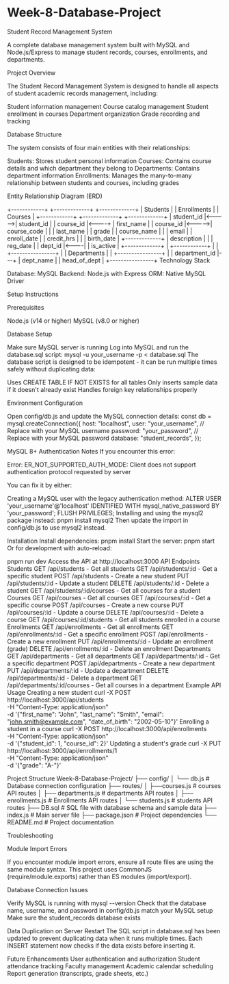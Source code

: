 # Week-8-Database-Project

Student Record Management System


A complete database management system built with MySQL and Node.js/Express to manage student records, courses, enrollments, and departments.

Project Overview

The Student Record Management System is designed to handle all aspects of student academic records management, including:

Student information management
Course catalog management
Student enrollment in courses
Department organization
Grade recording and tracking


Database Structure

The system consists of four main entities with their relationships:

Students: Stores student personal information
Courses: Contains course details and which department they belong to
Departments: Contains department information
Enrollments: Manages the many-to-many relationship between students and courses, including grades


Entity Relationship Diagram (ERD)

+------------+       +-------------+       +-------------+
| Students   |       | Enrollments |       | Courses     |
+------------+       +-------------+       +-------------+
| student_id |<----->| student_id  |       | course_id   |<----+
| first_name |       | course_id   |<----->| course_code |     |
| last_name  |       | grade       |       | course_name |     |
| email      |       | enroll_date |       | credit_hrs  |     |
| birth_date |       +-------------+       | description |     |
| reg_date   |                             | dept_id     |<----|
| is_active  |                             +-------------+     |
+------------+                                                 |
                                                              |
                                          +----------------+   |
                                          | Departments    |   |
                                          +----------------+   |
                                          | department_id  |---+
                                          | dept_name      |
                                          | head_of_dept   |
                                          +----------------+
Technology Stack

Database: MySQL
Backend: Node.js with Express
ORM: Native MySQL Driver

Setup Instructions

Prerequisites

Node.js (v14 or higher)
MySQL (v8.0 or higher)

Database Setup

Make sure MySQL server is running
Log into MySQL and run the database.sql script:
mysql -u your_username -p < database.sql
The database script is designed to be idempotent - it can be run multiple times safely without duplicating data:

Uses CREATE TABLE IF NOT EXISTS for all tables
Only inserts sample data if it doesn't already exist
Handles foreign key relationships properly

Environment Configuration


Open config/db.js and update the MySQL connection details:
const db = mysql.createConnection({
  host: "localhost",
  user: "your_username", // Replace with your MySQL username
  password: "your_password", // Replace with your MySQL password
  database: "student_records",
});

MySQL 8+ Authentication Notes
If you encounter this error:

Error: ER_NOT_SUPPORTED_AUTH_MODE: Client does not support authentication protocol requested by server

You can fix it by either:

Creating a MySQL user with the legacy authentication method:
ALTER USER 'your_username'@'localhost' IDENTIFIED WITH mysql_native_password BY 'your_password';
FLUSH PRIVILEGES;
Installing and using the mysql2 package instead:
pnpm install mysql2
Then update the import in config/db.js to use mysql2 instead.

Installation
Install dependencies:
pnpm install
Start the server:
pnpm start
Or for development with auto-reload:

pnpm run dev
Access the API at http://localhost:3000
API Endpoints
Students
GET /api/students - Get all students
GET /api/students/:id - Get a specific student
POST /api/students - Create a new student
PUT /api/students/:id - Update a student
DELETE /api/students/:id - Delete a student
GET /api/students/:id/courses - Get all courses for a student
Courses
GET /api/courses - Get all courses
GET /api/courses/:id - Get a specific course
POST /api/courses - Create a new course
PUT /api/courses/:id - Update a course
DELETE /api/courses/:id - Delete a course
GET /api/courses/:id/students - Get all students enrolled in a course
Enrollments
GET /api/enrollments - Get all enrollments
GET /api/enrollments/:id - Get a specific enrollment
POST /api/enrollments - Create a new enrollment
PUT /api/enrollments/:id - Update an enrollment (grade)
DELETE /api/enrollments/:id - Delete an enrollment
Departments
GET /api/departments - Get all departments
GET /api/departments/:id - Get a specific department
POST /api/departments - Create a new department
PUT /api/departments/:id - Update a department
DELETE /api/departments/:id - Delete a department
GET /api/departments/:id/courses - Get all courses in a department
Example API Usage
Creating a new student
curl -X POST http://localhost:3000/api/students \
  -H "Content-Type: application/json" \
  -d '{"first_name": "John", "last_name": "Smith", "email": "john.smith@example.com", "date_of_birth": "2002-05-10"}'
Enrolling a student in a course
curl -X POST http://localhost:3000/api/enrollments \
  -H "Content-Type: application/json" \
  -d '{"student_id": 1, "course_id": 2}'
Updating a student's grade
curl -X PUT http://localhost:3000/api/enrollments/1 \
  -H "Content-Type: application/json" \
  -d '{"grade": "A-"}'
  
Project Structure
Week-8-Database-Project/
├── config/
│   └── db.js                # Database connection configuration
├── routes/
│   ├──courses.js            # courses API routes
│   ├── departments.js       # departments API routes
│   ├── enrollments.js       # Enrollments API routes
│   └── students.js          # students API routes
├── DB.sql             # SQL file with database schema and sample data
├── index.js                 # Main server file
├── package.json             # Project dependencies
└── README.md                # Project documentation

Troubleshooting

Module Import Errors

If you encounter module import errors, ensure all route files are using the same module syntax. This project uses CommonJS (require/module.exports) rather than ES modules (import/export).

Database Connection Issues

Verify MySQL is running with mysql --version
Check that the database name, username, and password in config/db.js match your MySQL setup
Make sure the student_records database exists

Data Duplication on Server Restart
The SQL script in database.sql has been updated to prevent duplicating data when it runs multiple times. Each INSERT statement now checks if the data exists before inserting it.

Future Enhancements
User authentication and authorization
Student attendance tracking
Faculty management
Academic calendar scheduling
Report generation (transcripts, grade sheets, etc.)
